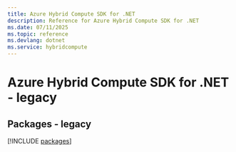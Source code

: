 ```yaml
---
title: Azure Hybrid Compute SDK for .NET
description: Reference for Azure Hybrid Compute SDK for .NET
ms.date: 07/11/2025
ms.topic: reference
ms.devlang: dotnet
ms.service: hybridcompute
---
```

# Azure Hybrid Compute SDK for .NET - legacy
## Packages - legacy
[!INCLUDE [packages](hybrid-compute-index.md)]